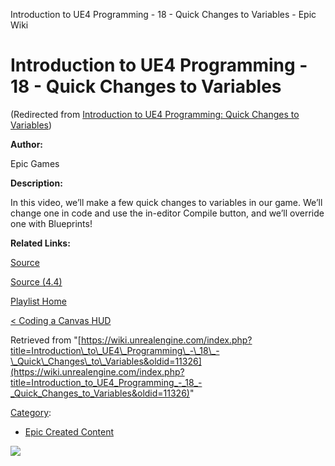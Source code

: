Introduction to UE4 Programming - 18 - Quick Changes to Variables - Epic Wiki                     

Introduction to UE4 Programming - 18 - Quick Changes to Variables
=================================================================

(Redirected from [Introduction to UE4 Programming: Quick Changes to Variables](/index.php?title=Introduction_to_UE4_Programming:_Quick_Changes_to_Variables&redirect=no "Introduction to UE4 Programming: Quick Changes to Variables"))

  

**Author:**

Epic Games

**Description:**

In this video, we’ll make a few quick changes to variables in our game. We’ll change one in code and use the in-editor Compile button, and we’ll override one with Blueprints!

**Related Links:**

[Source](https://d26ilriwvtzlb.cloudfront.net/3/3c/Source.zip "Source.zip")

[Source (4.4)](https://d26ilriwvtzlb.cloudfront.net/8/85/Source_4_4.zip "Source 4 4.zip")

[Playlist Home](/Category:Epic_Video_Playlists "Category:Epic Video Playlists")

[< Coding a Canvas HUD](/Introduction_to_UE4_Programming_-_17_-_Coding_a_Canvas_HUD "Introduction to UE4 Programming - 17 - Coding a Canvas HUD")

  

Retrieved from "[https://wiki.unrealengine.com/index.php?title=Introduction\_to\_UE4\_Programming\_-\_18\_-\_Quick\_Changes\_to\_Variables&oldid=11326](https://wiki.unrealengine.com/index.php?title=Introduction_to_UE4_Programming_-_18_-_Quick_Changes_to_Variables&oldid=11326)"

[Category](/Special:Categories "Special:Categories"):

*   [Epic Created Content](/Category:Epic_Created_Content "Category:Epic Created Content")

  ![](https://tracking.unrealengine.com/track.png)